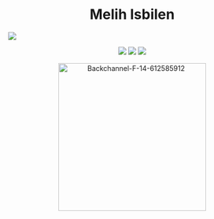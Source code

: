 
<h1 align="center"><b align="center">Melih Isbilen </b></h1>
<img align="top" src="https://camo.githubusercontent.com/abb97269de2982c379cbc128bba93ba724d8822bfbe082737772bd4feb59cb54/68747470733a2f2f63646e2e7261776769742e636f6d2f73696e647265736f726875732f617765736f6d652f643733303566333864323966656437386661383536353265336136336531353464643865383832392f6d656469612f62616467652e737667">

<p align="center">
  <img src="https://img.shields.io/badge/-java-3f4441?style=plastic&logo=java" />
  <img src="https://img.shields.io/badge/-Python-8fcfd1?style=plastic&logo=Python" />
  <img src="https://img.shields.io/badge/-php-394989?style=plastic&logo=php" />

</p>

<p align="center">
    <img src="https://i.ibb.co/tsx0NkS/Backchannel-F-14-612585912.webp" alt="Backchannel-F-14-612585912"
        height="300">
</p>
 <meta name="description" content="Developing and hacking">
 <meta name="keywords" content="instagram , facebook , google , tesla , amazon , cnn , fox news , nfl games , nfl scores , nba">
 <meta name="author" content="Meelih isbilen">
